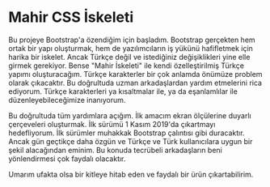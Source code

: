 # Mahir CSS İskeleti
 Bu projeye Bootstrap'a özendiğim için başladım. Bootstrap gerçekten hem ortak bir yapı oluşturmak, hem de yazılımcıların iş yükünü hafifletmek için harika bir iskelet. Ancak Türkçe değil ve istediğiniz değişiklikleri yine elle girmek gerekiyor. Bense "Mahir İskeleti" ile kendi özelleştirilmiş Türkçe yapımı oluşturacağım. Türkçe karakterler bir çok anlamda önümüze problem olarak çıkacaktır. Bu doğrultuda uzman arkadaşlardan yardım etmelerini rica ediyorum. Türkçe karakterleri ya kısaltmalar ile, ya da eşanlamlılar ile düzenleyebileceğimize inanıyorum.
 
 Bu doğrultuda tüm yardımlara açığım. İlk amacım ekran ölçülerine duyarlı çerçeveleri oluşturmak. İlk sürümü 1 Kasım 2019'da çıkartmayı hedefliyorum. İlk sürümler muhakkak Bootstrap çalıntısı gibi duracaktır. Ancak gün geçtikçe daha özgün ve Türkçe ve Türk kullanıcılara uygun bir şekil alacağından eminim. Bu konuda tecrübeli arkadaşların beni yönlendirmesi çok faydalı olacaktır.
 
 Umarım ufakta olsa bir kitleye hitab eden ve faydalı bir ürün çıkartabilirim.
